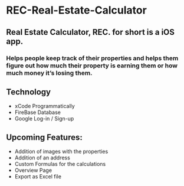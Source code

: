 # REC-Real-Estate-Calculator

## Real Estate Calculator, REC. for short is a iOS app.
### Helps people keep track of their properties and helps them figure out how much their property is earning them or how much money it’s losing them.

## Technology
* xCode Programmatically
* FireBase Database
* Google Log-in / Sign-up

## Upcoming Features:
* Addition of images with the properties
* Addition of an address
* Custom Formulas for the calculations
* Overview Page
* Export as Excel file
